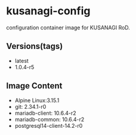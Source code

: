 # kusanagi-config

configuration container image for KUSANAGI RoD.

## Versions(tags)
- latest
- 1.0.4-r5

## Image Content
- Alpine Linux:3.15.1
- git: 2.34.1-r0
- mariadb-client: 10.6.4-r2
- mariadb-common: 10.6.4-r2
- postgresql14-client-14.2-r0

